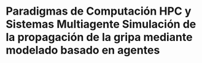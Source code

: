 # Paradigmas de Computación HPC y Sistemas Multiagente Simulación de la propagación de la gripa mediante modelado basado en agentes
